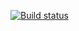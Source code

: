 [![Build status](https://ci.appveyor.com/api/projects/status/nqf8p12fmbrkqpt6?svg=true)](https://ci.appveyor.com/project/Pavelll23/carddeliverychangedate)